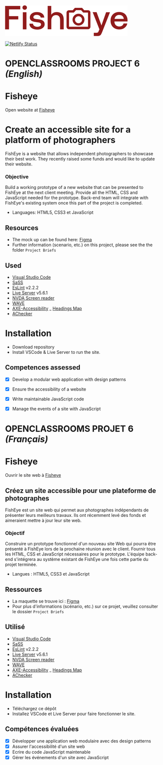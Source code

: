 ![FishEye](/public/images//logo/fisheye.svg)

[![Netlify Status](https://api.netlify.com/api/v1/badges/52256332-6c4f-4549-a129-2fa933f98976/deploy-status)](https://app.netlify.com/sites/fisheye2021/deploys)

# OPENCLASSROOMS PROJECT 6 *(English)*

# Fisheye

Open website at [Fisheye](https://fisheye2021.netlify.app/)

# Create an accessible site for a platform of photographers

FishEye is a website that allows independent photographers to showcase their best work. They recently raised some funds and would like to update their website.

### Objective
Build a working prototype of a new website that can be presented to FishEye at the next client meeting. Provide all the HTML, CSS and JavaScript needed for the prototype. Back-end team will integrate with FishEye's existing system once this part of the project is completed.

-	Languages: HTML5, CSS3 et JavaScript

## Resources
- The mock up can be found here: [Figma](https://www.figma.com/file/pt8xJxC1QffW4HX16QhGZJ/UI-Design-FishEye-FR-OLD?node-id=0%3A1)
- Further information (scenario, etc.) on this project, please see the the folder `Project Briefs`

## Used

- [Visual Studio Code](https://code.visualstudio.com/)
- [SaSS](https://sass-lang.com/)
- [EsLint](https://eslint.org/) v2.2.2
- [Live Server](https://ritwickdey.github.io/vscode-live-server/) v5.6.1
- [NVDA Screen reader](https://www.nvaccess.org/)
- [WAVE](https://wave.webaim.org/)
- [AXE-Accessibility](https://www.deque.com/axe/)
_ [Headings Map](https://chrome.google.com/webstore/detail/headingsmap/flbjommegcjonpdmenkdiocclhjacmbi?hl=en)
- [AChecker](https://achecker.achecks.ca/checker/index.php)


# Installation 

-	Download repository
-	Install VSCode & Live Server to run the site.


## Competences assessed

- [x]	Develop a modular web application with design patterns
- [x]	Ensure the accessibility of a website
- [x]	Write maintainable JavaScript code
- [x]	Manage the events of a site with JavaScript



# OPENCLASSROOMS PROJET 6 *(Français)*

# Fisheye

Ouvrir le site web à [Fisheye](https://fisheye2021.netlify.app/)

## Créez un site accessible pour une plateforme de photographes

FishEye est un site web qui permet aux photographes indépendants de présenter leurs meilleurs travaux. Ils ont récemment levé des fonds et aimeraient mettre à jour leur site web.

### Objectif
Construire un prototype fonctionnel d'un nouveau site Web qui pourra être présenté à FishEye lors de la prochaine réunion avec le client. Fournir tous les HTML, CSS et JavaScript nécessaires pour le prototype. L'équipe back-end s'intégrera au système existant de FishEye une fois cette partie du projet terminée.

-	Langues : HTML5, CSS3 et JavaScript

## Ressources
- La maquette se trouve ici : [Figma](https://www.figma.com/file/pt8xJxC1QffW4HX16QhGZJ/UI-Design-FishEye-FR-OLD?node-id=0%3A1)
- Pour plus d'informations (scénario, etc.) sur ce projet, veuillez consulter le dossier `Project Briefs`

## Utilisé

- [Visual Studio Code](https://code.visualstudio.com/)
- [SaSS](https://sass-lang.com/)
- [EsLint](https://eslint.org/) v2.2.2
- [Live Server](https://ritwickdey.github.io/vscode-live-server/) v5.6.1
- [NVDA Screen reader](https://www.nvaccess.org/)
- [WAVE](https://wave.webaim.org/)
- [AXE-Accessibility](https://www.deque.com/axe/)
_ [Headings Map](https://chrome.google.com/webstore/detail/headingsmap/flbjommegcjonpdmenkdiocclhjacmbi?hl=en)
- [AChecker](https://achecker.achecks.ca/checker/index.php)


# Installation 

- Téléchargez ce dépôt
- Installez VSCode et Live Server pour faire fonctionner le site.


## Compétences évaluées

- [x]	Développer une application web modulaire avec des design patterns
- [x]	Assurer l'accessibilité d'un site web
- [x]	Ecrire du code JavaScript maintenable
- [x] Gérer les événements d'un site avec JavaScript